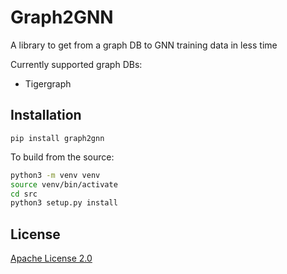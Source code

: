 # Graph2GNN
A library to get from a graph DB to GNN training data in less time

Currently supported graph DBs:
- Tigergraph

## Installation
```
pip install graph2gnn
```

To build from the source:
```sh
python3 -m venv venv
source venv/bin/activate
cd src
python3 setup.py install
```

## License

[Apache License 2.0](LICENSE)